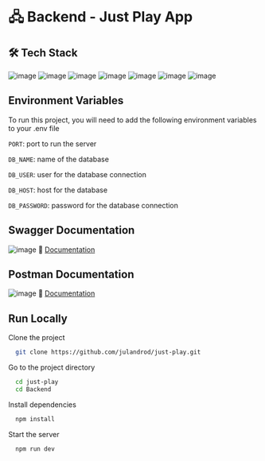 
# 🖧 Backend - Just Play App

## 🛠 Tech Stack

![image](https://img.shields.io/badge/Node%20js-339933?style=for-the-badge&logo=nodedotjs&logoColor=white
) ![image](https://img.shields.io/badge/Express%20js-000000?style=for-the-badge&logo=express&logoColor=white
) ![image](https://img.shields.io/badge/Sequelize-52B0E7?style=for-the-badge&logo=Sequelize&logoColor=white
) ![image](https://img.shields.io/badge/PostgreSQL-316192?style=for-the-badge&logo=postgresql&logoColor=white
) ![image](https://img.shields.io/badge/Express%20Validator-666766?style=for-the-badge) ![image](https://img.shields.io/badge/Postman-FF6C37?style=for-the-badge&logo=Postman&logoColor=white
) ![image](https://img.shields.io/badge/Swagger-85EA2D?style=for-the-badge&logo=Swagger&logoColor=white)

## Environment Variables

To run this project, you will need to add the following environment variables to your .env file

`PORT`: port to run the server

`DB_NAME`: name of the database

`DB_USER`: user for the database connection

`DB_HOST`: host for the database

`DB_PASSWORD`: password for the database connection

## Swagger Documentation 
![image](https://img.shields.io/badge/Swagger-85EA2D?style=for-the-badge&logo=Swagger&logoColor=white)
📄 [Documentation](https://just-play.onrender.com/api-docs/) 


## Postman Documentation

![image](https://img.shields.io/badge/Postman-FF6C37?style=for-the-badge&logo=Postman&logoColor=white
)
📄 [Documentation](https://documenter.getpostman.com/view/14449205/2s9YRDzqgw#e69868c0-c30a-4cd1-a6a3-5e3148e65ce2)

## Run Locally

Clone the project

```bash
  git clone https://github.com/julandrod/just-play.git
```

Go to the project directory

```bash
  cd just-play
  cd Backend
```

Install dependencies

```bash
  npm install
```

Start the server

```bash
  npm run dev
```

